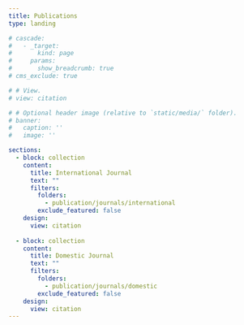 ```yaml
---
title: Publications
type: landing

# cascade:
#   - _target:
#       kind: page
#     params:
#       show_breadcrumb: true
# cms_exclude: true

# # View.
# view: citation

# # Optional header image (relative to `static/media/` folder).
# banner:
#   caption: ''
#   image: ''

sections:
  - block: collection
    content:
      title: International Journal
      text: ""
      filters:
        folders:
          - publication/journals/international
        exclude_featured: false
    design:
      view: citation
  
  - block: collection
    content:
      title: Domestic Journal
      text: ""
      filters:
        folders:
          - publication/journals/domestic
        exclude_featured: false
    design:
      view: citation
---
```

